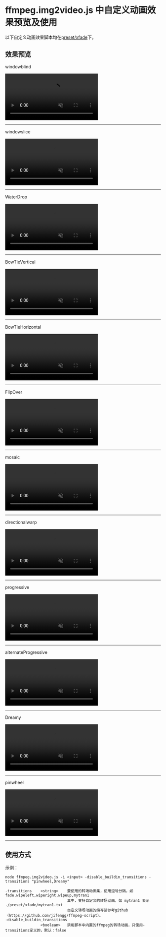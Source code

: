 # ffmpeg.img2video.js 中自定义动画效果预览及使用

以下自定义动画效果脚本均在[preset/xfade](../preset/xfade)下。

## 效果预览

windowblind

<video src="https://github.com/jifengg/ffmpeg-script/assets/17020523/b06bc6f2-5a4f-489b-b21e-f2effc254ff2" controls muted>你的浏览器不支持播放视频</video>

----

windowslice

<video src="https://github.com/jifengg/ffmpeg-script/assets/17020523/0bc0a7b7-c340-45d5-9536-ba810fe0dc8a" controls muted>你的浏览器不支持播放视频</video>

----

WaterDrop

<video src="https://github.com/jifengg/ffmpeg-script/assets/17020523/a8ef2c9d-db8a-4079-be7d-c062ec0c68ef" controls muted>你的浏览器不支持播放视频</video>

----

BowTieVertical

<video src="https://github.com/jifengg/ffmpeg-script/assets/17020523/8f9cbe11-b7ce-41ea-8546-db0bcaa0fa5f" controls muted>你的浏览器不支持播放视频</video>

----

BowTieHorizontal

<video src="https://github.com/jifengg/ffmpeg-script/assets/17020523/1b89dd72-413a-4f30-9d33-5a6b9d35ad17" controls muted>你的浏览器不支持播放视频</video>

----

FlipOver

<video src="https://github.com/jifengg/ffmpeg-script/assets/17020523/176581db-0d01-4de1-9268-c9490b34ce86" controls muted>你的浏览器不支持播放视频</video>

----

mosaic

<video src="https://github.com/jifengg/ffmpeg-script/assets/17020523/b6b8279f-2d79-4e11-a688-80c0efe303fa" controls muted>你的浏览器不支持播放视频</video>

----

directionalwarp

<video src="https://github.com/jifengg/ffmpeg-script/assets/17020523/791ab69a-fe68-448e-88e8-1152215e3f03" controls muted>你的浏览器不支持播放视频</video>

----

progressive

<video src="https://github.com/jifengg/ffmpeg-script/assets/17020523/4f2dfcbf-46e7-470c-9670-98655b7e26ec" controls muted>你的浏览器不支持播放视频</video>

----

alternateProgressive

<video src="https://github.com/jifengg/ffmpeg-script/assets/17020523/b0c57a82-0d9e-43b3-97c8-79694aa0b322" controls muted>你的浏览器不支持播放视频</video>

----

Dreamy

<video src="https://github.com/jifengg/ffmpeg-script/assets/17020523/77abb511-f11d-4a41-b204-534ff993e7c8" controls muted>你的浏览器不支持播放视频</video>

----

pinwheel

<video src="https://github.com/jifengg/ffmpeg-script/assets/17020523/54539a49-c22b-4384-8f1a-9eca64434e28" controls muted>你的浏览器不支持播放视频</video>

----


## 使用方式

示例：

```shell
node ffmpeg.img2video.js -i <input> -disable_buildin_transitions -transitions "pinwheel,Dreamy"
```

```
-transitions    <string>    要使用的转场动画集，使用逗号分隔，如 fade,wipeleft,wiperight,wipeup,mytran1
                            其中，支持自定义的转场动画，如 mytran1 表示 ./preset/xfade/mytran1.txt
                            自定义转场动画的编写请参考github（https://github.com/jifengg/ffmpeg-script）。
-disable_buildin_transitions
                <boolean>   禁用脚本中内置的ffmpeg的转场动画，只使用-transitions定义的，默认：false
```